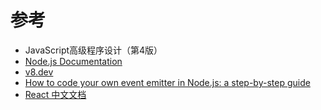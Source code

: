 # 参考
- JavaScript高级程序设计（第4版）
- [Node.js Documentation](https://nodejs.org/docs/latest/api)
- [v8.dev](https://v8.dev)
- [How to code your own event emitter in Node.js: a step-by-step guide](https://www.freecodecamp.org/news/how-to-code-your-own-event-emitter-in-node-js-a-step-by-step-guide-e13b7e7908e1)
- [React 中文文档](https://react.docschina.org/)